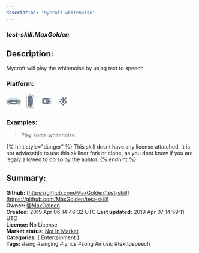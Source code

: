 ```yaml
---
description: 'Mycroft whitenoise'
---
```


### _test-skill.MaxGolden_  
## Description:  
Mycroft will play the whitenoise by using text to speech.  
  
  
### Platform:  
 ![Mark I](../.gitbook/assets/mark-1-icon.png)  ![Mark II](../.gitbook/assets/mark-2-icon.png)  ![Picroft](../.gitbook/assets/picroft-icon.png)  ![plasmoid](../.gitbook/assets/kde.png)   
### Examples:  
> Play some whitenoise.  
  
{% hint style="danger" %}
This skill dosnt have any license attatched. It is not adviasable to use this skillnor fork or clone, as you dont know if you are legaly allowed to do so by the auhtor.
{% endhint %}
  
## Summary:  
**Github:** [https://github.com/MaxGolden/test-skill](https://github.com/MaxGolden/test-skill)  
**Owner:** [@MaxGolden](https://github.com/MaxGolden)  
**Created:** 2019 Apr 06 14:46:32 UTC  **Last updated:** 2019 Apr 07 14:59:11 UTC  
**License:** No License  
**Market status:** [Not in Market](https://market.mycroft.ai/skill/)  
**Categories:** [ Entertainment ]   
**Tags:** \#sing \#singing \#lyrics \#song \#music \#texttospeech   
